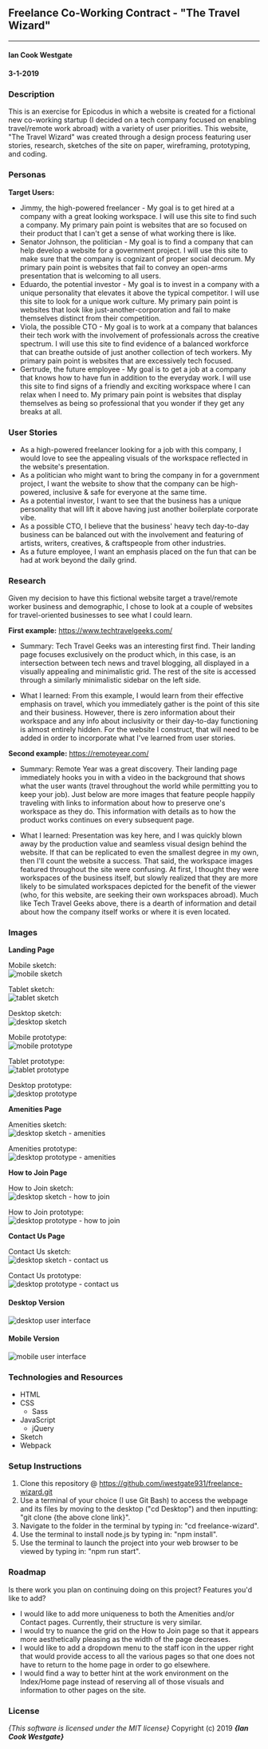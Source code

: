 ## Freelance Co-Working Contract - "The Travel Wizard"
---

#### Ian Cook Westgate
#### 3-1-2019

### Description

This is an exercise for Epicodus in which a website is created for a fictional new co-working startup (I decided on a tech company focused on enabling travel/remote work abroad) with a variety of user priorities. This website, "The Travel Wizard" was created through a design process featuring user stories, research, sketches of the site on paper, wireframing, prototyping, and coding.

### Personas

**Target Users:**

* Jimmy, the high-powered freelancer - My goal is to get hired at a company with a great looking workspace. I will use this site to find such a company. My primary pain point is websites that are so focused on their product that I can't get a sense of what working there is like.
* Senator Johnson, the politician - My goal is to find a company that can help develop a website for a government project. I will use this site to make sure that the company is cognizant of proper social decorum. My primary pain point is websites that fail to convey an open-arms presentation that is welcoming to all users.
* Eduardo, the potential investor - My goal is to invest in a company with a unique personality that elevates it above the typical competitor. I will use this site to look for a unique work culture. My primary pain point is websites that look like just-another-corporation and fail to make themselves distinct from their competition.
* Viola, the possible CTO - My goal is to work at a company that balances their tech work with the involvement of professionals across the creative spectrum. I will use this site to find evidence of a balanced workforce that can breathe outside of just another collection of tech workers. My primary pain point is websites that are excessively tech focused.
* Gertrude, the future employee - My goal is to get a job at a company that knows how to have fun in addition to the everyday work. I will use this site to find signs of a friendly and exciting workspace where I can relax when I need to. My primary pain point is websites that display themselves as being so professional that you wonder if they get any breaks at all.

### User Stories

* As a high-powered freelancer looking for a job with this company, I would love to see the appealing visuals of the workspace reflected in the website's presentation.
* As a politician who might want to bring the company in for a government project, I want the website to show that the company can be high-powered, inclusive & safe for everyone at the same time.
* As a potential investor, I want to see that the business has a unique personality that will lift it above having just another boilerplate corporate vibe.
* As a possible CTO, I believe that the business' heavy tech day-to-day business can be balanced out with the involvement and featuring of artists, writers, creatives, & craftspeople from other industries.
* As a future employee, I want an emphasis placed on the fun that can be had at work beyond the daily grind.

### Research

Given my decision to have this fictional website target a travel/remote worker business and demographic, I chose to look at a couple of websites for travel-oriented businesses to see what I could learn.

**First example:** https://www.techtravelgeeks.com/

* Summary: Tech Travel Geeks was an interesting first find. Their landing page focuses exclusively on the product which, in this case, is an intersection between tech news and travel blogging, all displayed in a visually appealing and minimalistic grid. The rest of the site is accessed through a similarly minimalistic sidebar on the left side.

* What I learned: From this example, I would learn from their effective emphasis on travel, which you immediately gather is the point of this site and their business. However, there is zero information about their workspace and any info about inclusivity or their day-to-day functioning is almost entirely hidden. For the website I construct, that will need to be added in order to incorporate what I've learned from user stories.

**Second example:** https://remoteyear.com/

* Summary: Remote Year was a great discovery. Their landing page immediately hooks you in with a video in the background that shows what the user wants (travel throughout the world while permitting you to keep your job). Just below are more images that feature people happily traveling with links to information about how to preserve one's workspace as they do. This information with details as to how the product works continues on every subsequent page.

* What I learned: Presentation was key here, and I was quickly blown away by the production value and seamless visual design behind the website. If that can be replicated to even the smallest degree in my own, then I'll count the website a success. That said, the workspace images featured throughout the site were confusing. At first, I thought they were workspaces of the business itself, but slowly realized that they are more likely to be simulated workspaces depicted for the benefit of the viewer (who, for this website, are seeking their own workspaces abroad). Much like Tech Travel Geeks above, there is a dearth of information and detail about how the company itself works or where it is even located.

### Images

**Landing Page**

Mobile sketch:<br>
 ![mobile sketch](src/assets/img/landing-page-mobile.jpg=250x)

Tablet sketch:<br>
 ![tablet sketch](src/assets/img/landing-page-tablet.jpg=250x)

Desktop sketch:<br>
 ![desktop sketch](src/assets/img/landing-page-desktop.jpg=250x)

Mobile prototype:<br>
 ![mobile prototype](src/assets/img/landing-page-mobile-prototype.png=250x)

Tablet prototype:<br>
 ![tablet prototype](src/assets/img/landing-page-tablet-prototype.png=250x)

Desktop prototype:<br>
 ![desktop prototype](src/assets/img/landing-page-desktop-prototype.png=250x)

**Amenities Page**

Amenities sketch:<br>
 ![desktop sketch - amenities](src/assets/img/amenities-page.jpg=250x)

Amenities prototype:<br>
 ![desktop prototype - amenities](src/assets/img/amenities-prototype.png=250x)

**How to Join Page**

How to Join sketch:<br>
 ![desktop sketch - how to join](src/assets/img/how-to-join-page.jpg=250x)

How to Join prototype:<br>
 ![desktop prototype - how to join](src/assets/img/how-to-join-prototype.png=250x)

**Contact Us Page**

Contact Us sketch:<br>
 ![desktop sketch - contact us](src/assets/img/contact-page.jpg=250x)

Contact Us prototype:<br>
 ![desktop prototype - contact us](src/assets/img/contact-prototype.png=250x)

#### Desktop Version

![desktop user interface](src/assets/img/desktop-user-interface.png=250x)

#### Mobile Version

![mobile user interface](src/assets/img/mobile-user-interface.png=250x)


### Technologies and Resources

* HTML
* CSS
  * Sass
* JavaScript
  * jQuery
* Sketch
* Webpack

### Setup Instructions

1. Clone this repository @ https://github.com/iwestgate931/freelance-wizard.git
2. Use a terminal of your choice (I use Git Bash) to access the webpage and its files by moving to the desktop ("cd Desktop") and then inputting: "git clone {the above clone link}".
3. Navigate to the folder in the terminal by typing in: "cd freelance-wizard".
4. Use the terminal to install node.js by typing in: "npm install".
5. Use the terminal to launch the project into your web browser to be viewed by typing in: "npm run start".

### Roadmap

Is there work you plan on continuing doing on this project? Features you'd like to add?

* I would like to add more uniqueness to both the Amenities and/or Contact pages. Currently, their structure is very similar.
* I would try to nuance the grid on the How to Join page so that it appears more aesthetically pleasing as the width of the page decreases.
* I would like to add a dropdown menu to the staff icon in the upper right that would provide access to all the various pages so that one does not have to return to the home page in order to go elsewhere.
* I would find a way to better hint at the work environment on the Index/Home page instead of reserving all of those visuals and information to other pages on the site.

### License

*{This software is licensed under the MIT license}*
Copyright (c) 2019 **_{Ian Cook Westgate}_**
